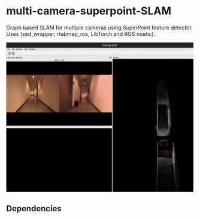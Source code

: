 # multi-camera-superpoint-SLAM
Graph based SLAM for multiple cameras using SuperPoint feature detector. Uses (zed_wrapper, rtabmap_ros, LibTorch and ROS noetic).

<p float="center">
  <img src="assests/SLAM.gif" width="500" height="400" />
</p> 


## Dependencies

